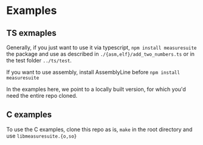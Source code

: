 # Examples

## TS exmaples
Generally, if you just want to use it via typescript, `npm install measuresuite` the package and use as described in  `./{asm,elf}/add_two_numbers.ts` or in the test folder `../ts/test`.

If you want to use assembly, install AssemblyLine before `npm install measuresuite`

In the examples here, we point to a locally built version, for which you'd need the entire repo cloned.

## C examples

To use the C examples, clone this repo as is, `make` in the root directory and use `libmeasuresuite.{o,so}`
